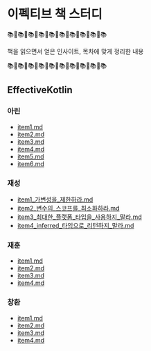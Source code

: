 # 이펙티브 책 스터디
📚🚨📚🚨📚🚨📚🚨📚🚨📚🚨📚🚨📚🚨📚🚨📚

책을 읽으면서 얻은 인사이트, 목차에 맞게 정리한 내용

📚🚨📚🚨📚🚨📚🚨📚🚨📚🚨📚🚨📚🚨📚🚨📚



## EffectiveKotlin
### 아린
- [item1.md](https://github.com/Mash-Up-Android/Effective_Study/tree/main/docs/EffectiveKotlin/아린/item1.md)
- [item2.md](https://github.com/Mash-Up-Android/Effective_Study/tree/main/docs/EffectiveKotlin/아린/item2.md)
- [item3.md](https://github.com/Mash-Up-Android/Effective_Study/tree/main/docs/EffectiveKotlin/아린/item3.md)
- [item4.md](https://github.com/Mash-Up-Android/Effective_Study/tree/main/docs/EffectiveKotlin/아린/item4.md)
- [item5.md](https://github.com/Mash-Up-Android/Effective_Study/tree/main/docs/EffectiveKotlin/아린/item5.md)
- [item6.md](https://github.com/Mash-Up-Android/Effective_Study/tree/main/docs/EffectiveKotlin/아린/item6.md)
### 재성
- [item1_가변성을_제한하라.md](https://github.com/Mash-Up-Android/Effective_Study/tree/main/docs/EffectiveKotlin/재성/item1_가변성을_제한하라.md)
- [item2_변수의_스코프를_최소화하라.md](https://github.com/Mash-Up-Android/Effective_Study/tree/main/docs/EffectiveKotlin/재성/item2_변수의_스코프를_최소화하라.md)
- [item3_최대한_플랫폼_타입을_사용하지_말라.md](https://github.com/Mash-Up-Android/Effective_Study/tree/main/docs/EffectiveKotlin/재성/item3_최대한_플랫폼_타입을_사용하지_말라.md)
- [item4_inferred_타입으로_리턴하지_말라.md](https://github.com/Mash-Up-Android/Effective_Study/tree/main/docs/EffectiveKotlin/재성/item4_inferred_타입으로_리턴하지_말라.md)
### 재훈
- [item1.md](https://github.com/Mash-Up-Android/Effective_Study/tree/main/docs/EffectiveKotlin/재훈/item1.md)
- [item2.md](https://github.com/Mash-Up-Android/Effective_Study/tree/main/docs/EffectiveKotlin/재훈/item2.md)
- [item3.md](https://github.com/Mash-Up-Android/Effective_Study/tree/main/docs/EffectiveKotlin/재훈/item3.md)
- [item4.md](https://github.com/Mash-Up-Android/Effective_Study/tree/main/docs/EffectiveKotlin/재훈/item4.md)
### 창환
- [item1.md](https://github.com/Mash-Up-Android/Effective_Study/tree/main/docs/EffectiveKotlin/창환/item1.md)
- [item2.md](https://github.com/Mash-Up-Android/Effective_Study/tree/main/docs/EffectiveKotlin/창환/item2.md)
- [item3.md](https://github.com/Mash-Up-Android/Effective_Study/tree/main/docs/EffectiveKotlin/창환/item3.md)
- [item4.md](https://github.com/Mash-Up-Android/Effective_Study/tree/main/docs/EffectiveKotlin/창환/item4.md)



